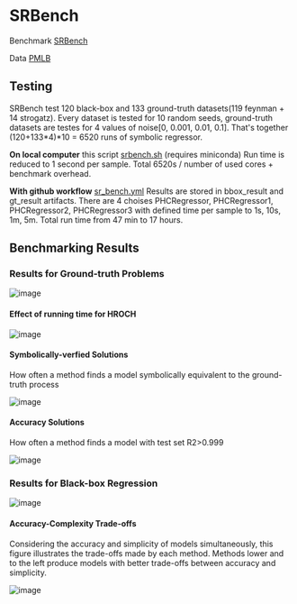 # SRBench

Benchmark [SRBench](https://github.com/cavalab/srbench)

Data [PMLB](https://github.com/EpistasisLab/pmlb)

## Testing

SRBench test 120 black-box and 133 ground-truth datasets(119 feynman + 14 strogatz). Every dataset is tested for 10 random seeds, 
ground-truth datasets are testes for 4 values of noise[0, 0.001, 0.01, 0.1]. That's together (120+133*4)*10 = 6520 runs of symbolic regressor. 

__On local computer__ this script [srbench.sh](srbench.sh) (requires miniconda)
Run time is reduced to 1 second per sample. Total 6520s / number of used cores + benchmark overhead.

__With github workflow__ [sr_bench.yml](../.github/workflows/sr_bench.yml)
Results are stored in bbox_result and gt_result artifacts. There are 4 choises PHCRegressor, PHCRegressor1, PHCRegressor2, PHCRegressor3 with defined time 
per sample to 1s, 10s, 1m, 5m. Total run time from 47 min to 17 hours. 
  

## Benchmarking Results


### Results for Ground-truth Problems

![image](https://user-images.githubusercontent.com/75015989/212563885-45126499-11f9-4af9-8502-003e5d7fbf33.png)

#### Effect of running time for HROCH

![image](https://user-images.githubusercontent.com/75015989/212563922-f6099e66-2865-4cab-84b1-a155eb4a6145.png)


#### Symbolically-verfied Solutions

How often a method finds a model symbolically equivalent to the ground-truth process

![image](https://user-images.githubusercontent.com/75015989/212563341-190f1746-1a29-49fe-8e5b-15dabfb555c9.png)


#### Accuracy Solutions

How often a method finds a model with test set R2>0.999

![image](https://user-images.githubusercontent.com/75015989/212563450-f7affb67-a5b5-44a1-9b49-656b581a4865.png)


### Results for Black-box Regression

![image](https://user-images.githubusercontent.com/75015989/212563809-a500e179-16a4-4e18-a2ab-1b7b697bb2b3.png)

#### Accuracy-Complexity Trade-offs

Considering the accuracy and simplicity of models simultaneously, this figure illustrates the trade-offs made by each method. 
Methods lower and to the left produce models with better trade-offs between accuracy and simplicity. 

![image](https://user-images.githubusercontent.com/75015989/212563824-3deb3ef8-33a0-411f-ab54-6391ce6687c3.png)

